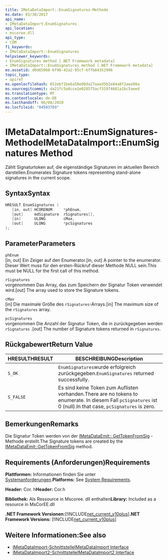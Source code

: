 ```yaml
---
title: IMetaDataImport::EnumSignatures-Methode
ms.date: 03/30/2017
api_name:
- IMetaDataImport.EnumSignatures
api_location:
- mscoree.dll
api_type:
- COM
f1_keywords:
- IMetaDataImport::EnumSignatures
helpviewer_keywords:
- EnumSignatures method [.NET Framework metadata]
- IMetaDataImport::EnumSignatures method [.NET Framework metadata]
ms.assetid: d0d65060-6f90-42a2-95cf-6ffb04352996
topic_type:
- apiref
ms.openlocfilehash: 652ebf1be6a58e08da27aaed5b2e84a8f2aee98a
ms.sourcegitcommit: da21fc5a8cce1e028575acf31974681a1bc5aeed
ms.translationtype: MT
ms.contentlocale: de-DE
ms.lasthandoff: 06/08/2020
ms.locfileid: "84503769"
---
```

# <a name="imetadataimportenumsignatures-method"></a><span data-ttu-id="7cf82-102">IMetaDataImport::EnumSignatures-Methode</span><span class="sxs-lookup"><span data-stu-id="7cf82-102">IMetaDataImport::EnumSignatures Method</span></span>
<span data-ttu-id="7cf82-103">Zählt Signaturtoken auf, die eigenständige Signaturen im aktuellen Bereich darstellen.</span><span class="sxs-lookup"><span data-stu-id="7cf82-103">Enumerates Signature tokens representing stand-alone signatures in the current scope.</span></span>  
  
## <a name="syntax"></a><span data-ttu-id="7cf82-104">Syntax</span><span class="sxs-lookup"><span data-stu-id="7cf82-104">Syntax</span></span>  
  
```cpp  
HRESULT EnumSignatures (  
   [in, out] HCORENUM     *phEnum,  
   [out]     mdSignature  rSignatures[],  
   [in]      ULONG        cMax,  
   [out]     ULONG        *pcSignatures  
);  
```  
  
## <a name="parameters"></a><span data-ttu-id="7cf82-105">Parameter</span><span class="sxs-lookup"><span data-stu-id="7cf82-105">Parameters</span></span>  
 `phEnum`  
 <span data-ttu-id="7cf82-106">[in, out] Ein Zeiger auf den Enumerator.</span><span class="sxs-lookup"><span data-stu-id="7cf82-106">[in, out] A pointer to the enumerator.</span></span> <span data-ttu-id="7cf82-107">Dieser Wert muss für den ersten-Rückruf dieser Methode NULL sein.</span><span class="sxs-lookup"><span data-stu-id="7cf82-107">This must be NULL for the first call of this method.</span></span>  
  
 `rSignatures`  
 <span data-ttu-id="7cf82-108">vorgenommen Das Array, das zum Speichern der Signatur Token verwendet wird.</span><span class="sxs-lookup"><span data-stu-id="7cf82-108">[out] The array used to store the Signature tokens.</span></span>  
  
 `cMax`  
 <span data-ttu-id="7cf82-109">[in] Die maximale Größe des `rSignatures`-Arrays.</span><span class="sxs-lookup"><span data-stu-id="7cf82-109">[in] The maximum size of the `rSignatures` array.</span></span>  
  
 `pcSignatures`  
 <span data-ttu-id="7cf82-110">vorgenommen Die Anzahl der Signatur Token, die in zurückgegeben werden `rSignatures` .</span><span class="sxs-lookup"><span data-stu-id="7cf82-110">[out] The number of Signature tokens returned in `rSignatures`.</span></span>  
  
## <a name="return-value"></a><span data-ttu-id="7cf82-111">Rückgabewert</span><span class="sxs-lookup"><span data-stu-id="7cf82-111">Return Value</span></span>  
  
|<span data-ttu-id="7cf82-112">HRESULT</span><span class="sxs-lookup"><span data-stu-id="7cf82-112">HRESULT</span></span>|<span data-ttu-id="7cf82-113">BESCHREIBUNG</span><span class="sxs-lookup"><span data-stu-id="7cf82-113">Description</span></span>|  
|-------------|-----------------|  
|`S_OK`|<span data-ttu-id="7cf82-114">`EnumSignatures`wurde erfolgreich zurückgegeben.</span><span class="sxs-lookup"><span data-stu-id="7cf82-114">`EnumSignatures` returned successfully.</span></span>|  
|`S_FALSE`|<span data-ttu-id="7cf82-115">Es sind keine Token zum Auflisten vorhanden.</span><span class="sxs-lookup"><span data-stu-id="7cf82-115">There are no tokens to enumerate.</span></span> <span data-ttu-id="7cf82-116">In diesem Fall `pcSignatures` ist 0 (null).</span><span class="sxs-lookup"><span data-stu-id="7cf82-116">In that case, `pcSignatures` is zero.</span></span>|  
  
## <a name="remarks"></a><span data-ttu-id="7cf82-117">Bemerkungen</span><span class="sxs-lookup"><span data-stu-id="7cf82-117">Remarks</span></span>  
 <span data-ttu-id="7cf82-118">Die Signatur Token werden von der [IMetaDataEmit:: GetTokenFromSig](imetadataemit-gettokenfromsig-method.md) -Methode erstellt.</span><span class="sxs-lookup"><span data-stu-id="7cf82-118">The Signature tokens are created by the [IMetaDataEmit::GetTokenFromSig](imetadataemit-gettokenfromsig-method.md) method.</span></span>  
  
## <a name="requirements"></a><span data-ttu-id="7cf82-119">Requirements (Anforderungen)</span><span class="sxs-lookup"><span data-stu-id="7cf82-119">Requirements</span></span>  
 <span data-ttu-id="7cf82-120">**Plattformen:** Informationen finden Sie unter [Systemanforderungen](../../get-started/system-requirements.md).</span><span class="sxs-lookup"><span data-stu-id="7cf82-120">**Platforms:** See [System Requirements](../../get-started/system-requirements.md).</span></span>  
  
 <span data-ttu-id="7cf82-121">**Header:** Cor. h</span><span class="sxs-lookup"><span data-stu-id="7cf82-121">**Header:** Cor.h</span></span>  
  
 <span data-ttu-id="7cf82-122">**Bibliothek:** Als Ressource in Mscoree. dll enthalten</span><span class="sxs-lookup"><span data-stu-id="7cf82-122">**Library:** Included as a resource in MsCorEE.dll</span></span>  
  
 <span data-ttu-id="7cf82-123">**.NET Framework Versionen:**[!INCLUDE[net_current_v10plus](../../../../includes/net-current-v10plus-md.md)]</span><span class="sxs-lookup"><span data-stu-id="7cf82-123">**.NET Framework Versions:** [!INCLUDE[net_current_v10plus](../../../../includes/net-current-v10plus-md.md)]</span></span>  
  
## <a name="see-also"></a><span data-ttu-id="7cf82-124">Weitere Informationen:</span><span class="sxs-lookup"><span data-stu-id="7cf82-124">See also</span></span>

- [<span data-ttu-id="7cf82-125">IMetaDataImport-Schnittstelle</span><span class="sxs-lookup"><span data-stu-id="7cf82-125">IMetaDataImport Interface</span></span>](imetadataimport-interface.md)
- [<span data-ttu-id="7cf82-126">IMetaDataImport2-Schnittstelle</span><span class="sxs-lookup"><span data-stu-id="7cf82-126">IMetaDataImport2 Interface</span></span>](imetadataimport2-interface.md)
